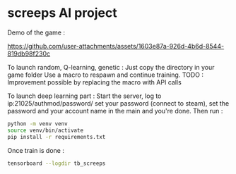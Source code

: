 # screeps AI project
Demo of the game :

https://github.com/user-attachments/assets/1603e87a-926d-4b6d-8544-819db98f230c


To launch random, Q-learning, genetic :
Just copy the directory in your game folder
Use a macro to respawn and continue training.
TODO : Improvement possible by replacing the macro with API calls

To launch deep learning part :
Start the server, log to ip:21025/authmod/password/
set your password (connect to steam), set the password and your account name in the main and you're done.
Then run :

```bash
python -m venv venv
source venv/bin/activate
pip install -r requirements.txt
```

Once train is done :

```bash
tensorboard --logdir tb_screeps
```



